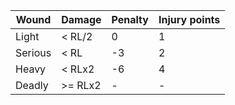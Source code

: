 | Wound              |    Damage          | Penalty            | Injury points      |
|--------------------|--------------------|--------------------|--------------------|
| Light              | < RL/2             | 0                  | 1                  |
| Serious            | < RL               | -3                 | 2                  |
| Heavy     | < RLx2             | -6                 | 4                  |
| Deadly             | >= RLx2            | -                  | -                  |
